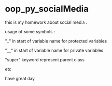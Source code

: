 # oop_py_socialMedia

this is my homework about social media .

usage of some symbols :
  
  "_" in start of variable name for protected variables
  
  "__" in start of variable name for private variables
  
  "super" keyword represent parent class
  
  etc
  
  have great day
